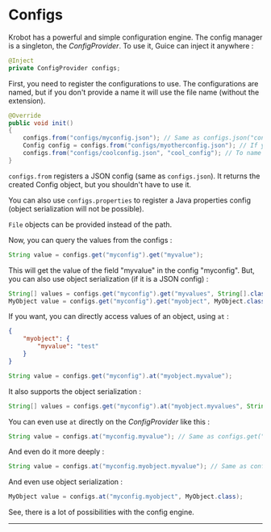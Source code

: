 # Configs

Krobot has a powerful and simple configuration engine. The config manager is a singleton, the _ConfigProvider_. To use it, Guice can inject it anywhere :

```java
@Inject
private ConfigProvider configs;
```

First, you need to register the configurations to use. The configurations are named, but if you don't provide a name it will use the file name \(without the extension\).

```java
@Override
public void init()
{
    configs.from("configs/myconfig.json"); // Same as configs.json("configs/myconfig.json");
    Config config = configs.from("configs/myotherconfig.json"); // If you want to use the object directly
    configs.from("configs/coolconfig.json", "cool_config"); // To name the config manually
}
```

`configs.from`  registers a JSON config \(same as `configs.json`\). It returns the created Config object, but you shouldn't have to use it.

You can also use `configs.properties` to register a Java properties config \(object serialization will not be possible\).

`File`  objects can be provided instead of the path.

Now, you can query the values from the configs :

```java
String value = configs.get("myconfig").get("myvalue");
```

This will get the value of the field "myvalue" in the config "myconfig". But, you can also use object serialization \(if it is a JSON config\) :

```java
String[] values = configs.get("myconfig").get("myvalues", String[].class);
MyObject value = configs.get("myconfig").get("myobject", MyObject.class);
```

If you want, you can directly access values of an object, using `at` :

```json
{
    "myobject": {
        "myvalue": "test"
    }
}
```

```java
String value = configs.get("myconfig").at("myobject.myvalue");
```

It also supports the object serialization :

```java
String[] values = configs.get("myconfig").at("myobject.myvalues", String[].class);
```

You can even use `at` directly on the _ConfigProvider_ like this :

```java
String value = configs.at("myconfig.myvalue"); // Same as configs.get("myconfig").get("myvalue");
```

And even do it more deeply :

```java
String value = configs.at("myconfig.myobject.myvalue"); // Same as configs.get("myconfig").at("myobject.myvalue");
```

And even use object serialization :

```java
MyObject value = configs.at("myconfig.myobject", MyObject.class);
```

See, there is a lot of possibilities with the config engine.

---



